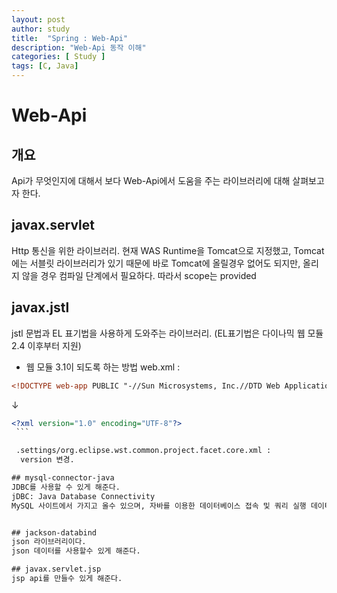 ```yaml
---
layout: post
author: study
title:  "Spring : Web-Api"
description: "Web-Api 동작 이해"
categories: [ Study ]
tags: [C, Java]
---
```


# Web-Api

## 개요
 Api가 무엇인지에 대해서 보다 Web-Api에서 도움을 주는 라이브러리에 대해 살펴보고자 한다.
 
## javax.servlet
 Http 통신을 위한 라이브러리.
 현재 WAS Runtime을 Tomcat으로 지정했고, Tomcat에는 서블릿 라이브러리가 있기 때문에 바로 Tomcat에 올릴경우 없어도 되지만, 올리지 않을 경우 컴파일 단계에서 필요하다. 따라서 scope는 provided
 
## javax.jstl
 jstl 문법과 EL 표기법을 사용하게 도와주는 라이브러리. (EL표기법은 다이나믹 웹 모듈 2.4 이후부터 지원)
  - 웹 모듈 3.1이 되도록 하는 방법
   web.xml : 
   ``` xml 
   <!DOCTYPE web-app PUBLIC "-//Sun Microsystems, Inc.//DTD Web Application 2.3//EN" "http://java.sun.com/dtd/web-app_2_3.dtd" >
   ```
   ↓
   ``` xml 
   <?xml version="1.0" encoding="UTF-8"?>
    ```

    .settings/org.eclipse.wst.common.project.facet.core.xml :
     version 변경.

## mysql-connector-java
 JDBC를 사용할 수 있게 해준다.
 jDBC: Java Database Connectivity
 MySQL 사이트에서 가지고 올수 있으며, 자바를 이용한 데이터베이스 접속 및 쿼리 실행 데이터 핸들링을 제공한다.
 

## jackson-databind
 json 라이브러리이다. 
 json 데이터를 사용할수 있게 해준다.
 
## javax.servlet.jsp
 jsp api를 만들수 있게 해준다.

  


 
